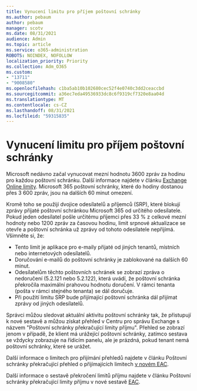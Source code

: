 ```yaml
---
title: Vynucení limitu pro příjem poštovní schránky
ms.author: pebaum
author: pebaum
manager: scotv
ms.date: 08/31/2021
audience: Admin
ms.topic: article
ms.service: o365-administration
ROBOTS: NOINDEX, NOFOLLOW
localization_priority: Priority
ms.collection: Adm_O365
ms.custom:
- "13711"
- "9008580"
ms.openlocfilehash: c1ba5ab10b102680cec52f4e0740c3dd2ceaccbd
ms.sourcegitcommit: a36ec7eda49536933dc8c6f9319cf7320e8aa04d
ms.translationtype: MT
ms.contentlocale: cs-CZ
ms.lasthandoff: 08/31/2021
ms.locfileid: "59315835"
---
```

# <a name="mailbox-receiving-limit-enforcement"></a>Vynucení limitu pro příjem poštovní schránky

Microsoft nedávno začal vynucovat mezní hodnotu 3600 zpráv za hodinu pro každou poštovní schránku. Další informace najdete v článku [Exchange Online limity](https://docs.microsoft.com/office365/servicedescriptions/exchange-online-service-description/exchange-online-limits#receiving-limits). Microsoft 365 poštovní schránky, které do hodiny dostanou přes 3 600 zpráv, jsou na dalších 60 minut omezení. 

Kromě toho se použijí dvojice odesílatelů a příjemců (SRP), které blokují zprávy přijaté poštovní schránkou Microsoft 365 od určitého odesílatele. Pokud jeden odesílatel pošle určitému příjemci přes 33 % z celkové mezní hodnoty nebo 1200 zpráv za časovou hodinu, limit srpnové aktualizace se otevře a poštovní schránka už zprávy od tohoto odesílatele nepřijímá. Všimněte si, že:

- Tento limit je aplikace pro e-maily přijaté od jiných tenantů, místních nebo internetových odesílatelů.
- Doručování e-mailů do poštovní schránky je zablokované na dalších 60 minut. 
- Odesílatelům těchto poštovních schránek se zobrazí zpráva o nedoručení (5.2.121 nebo 5.2.122), která uvádí, že poštovní schránka překročila maximální prahovou hodnotu doručení. V rámci tenanta (pošta v rámci stejného tenanta) se dál doručuje.
- Při použití limitu SRP bude přijímající poštovní schránka dál přijímat zprávy od jiných odesílatelů.

Správci můžou sledovat aktuální aktivitu poštovní schránky tak, že přistupují k nové sestavě a můžou získat přehled v Centru pro správu Exchange s názvem "Poštovní schránky překračující limity příjmu". Přehled se zobrazí jenom v případě, že klient má urážející poštovní schránky, zatímco sestava se vždycky zobrazuje na řídicím panelu, ale je prázdná, pokud tenant nemá poštovní schránky, které se urážet.

Další informace o limitech pro přijímání přehledů najdete v článku Poštovní schránky překračující přehled o přijímajících limitech [v novém EAC](https://docs.microsoft.com/exchange/monitoring/mail-flow-insights/mailboxes-exceeding-receiving-limits-insights).

Další informace o sestavě překročení limitů příjmu najdete v článku Poštovní schránky překračující limity příjmu v nové sestavě [EAC](https://docs.microsoft.com/exchange/monitoring/mail-flow-reports/mailboxes-exceeding-receiving-limits-report).
